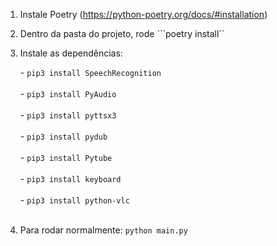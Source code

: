 1. Instale Poetry (https://python-poetry.org/docs/#installation)
2. Dentro da pasta do projeto, rode ```poetry install``


2. Instale as dependências: 
  &nbsp; &nbsp;<div>- ```pip3 install SpeechRecognition``` </div>
  &nbsp; &nbsp;<div>- ```pip3 install PyAudio``` </div>
  &nbsp; &nbsp;<div>- ```pip3 install pyttsx3``` </div>
  &nbsp; &nbsp;<div>- ```pip3 install pydub``` </div>
  &nbsp; &nbsp;<div>- ```pip3 install Pytube``` </div>
  &nbsp; &nbsp;<div>- ```pip3 install keyboard``` </div>
  &nbsp; &nbsp;<div>- ```pip3 install python-vlc``` </div> <br>  

3. Para rodar normalmente: ```python main.py```